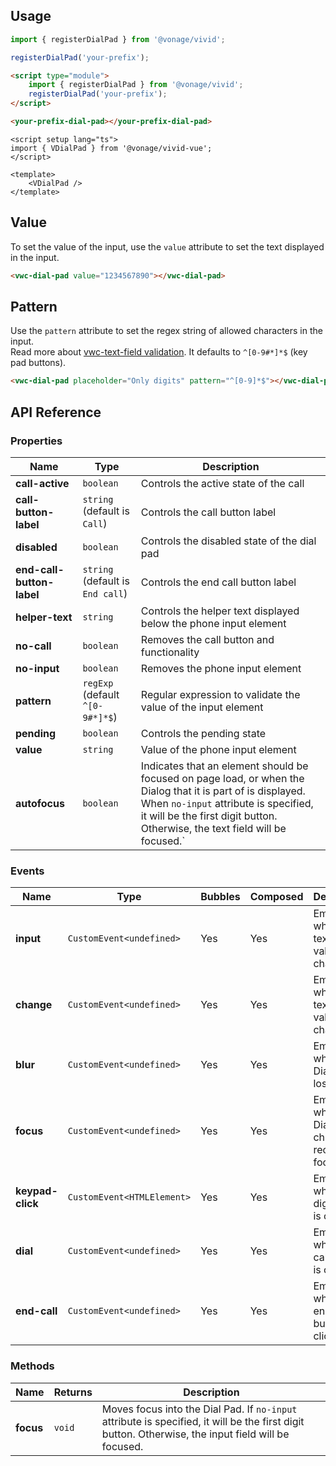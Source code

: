 ## Usage

<vwc-tabs>
<vwc-tab label="Web component" id="web-tab"></vwc-tab>
<vwc-tab-panel>

```js
import { registerDialPad } from '@vonage/vivid';

registerDialPad('your-prefix');
```

```html preview 500px
<script type="module">
	import { registerDialPad } from '@vonage/vivid';
	registerDialPad('your-prefix');
</script>

<your-prefix-dial-pad></your-prefix-dial-pad>
```

</vwc-tab-panel>
<vwc-tab label="Vue" id="vue-tab"></vwc-tab>
<vwc-tab-panel>

```vue preview
<script setup lang="ts">
import { VDialPad } from '@vonage/vivid-vue';
</script>

<template>
	<VDialPad />
</template>
```

</vwc-tab-panel>
</vwc-tabs>

## Value

To set the value of the input, use the `value` attribute to set the text displayed in the input.

```html preview
<vwc-dial-pad value="1234567890"></vwc-dial-pad>
```

## Pattern

Use the `pattern` attribute to set the regex string of allowed characters in the input.  
Read more about [vwc-text-field validation](/components/text-field/#validation).
It defaults to `^[0-9#*]*$` (key pad buttons).

```html preview
<vwc-dial-pad placeholder="Only digits" pattern="^[0-9]*$"></vwc-dial-pad>
```

## API Reference

### Properties

<div class="table-wrapper">

| Name                      | Type                             | Description                                                                                                                                                                                                                          |
| ------------------------- | -------------------------------- | ------------------------------------------------------------------------------------------------------------------------------------------------------------------------------------------------------------------------------------ |
| **call-active**           | `boolean`                        | Controls the active state of the call                                                                                                                                                                                                |
| **call-button-label**     | `string` (default is `Call`)     | Controls the call button label                                                                                                                                                                                                       |
| **disabled**              | `boolean`                        | Controls the disabled state of the dial pad                                                                                                                                                                                          |
| **end-call-button-label** | `string` (default is `End call`) | Controls the end call button label                                                                                                                                                                                                   |
| **helper-text**           | `string`                         | Controls the helper text displayed below the phone input element                                                                                                                                                                     |
| **no-call**               | `boolean`                        | Removes the call button and functionality                                                                                                                                                                                            |
| **no-input**              | `boolean`                        | Removes the phone input element                                                                                                                                                                                                      |
| **pattern**               | `regExp` (default `^[0-9#*]*$`)  | Regular expression to validate the value of the input element                                                                                                                                                                        |
| **pending**               | `boolean`                        | Controls the pending state                                                                                                                                                                                                           |
| **value**                 | `string`                         | Value of the phone input element                                                                                                                                                                                                     |
| **autofocus**             | `boolean`                        | Indicates that an element should be focused on page load, or when the Dialog that it is part of is displayed. When `no-input` attribute is specified, it will be the first digit button. Otherwise, the text field will be focused.` |

</div>

### Events

<div class="table-wrapper">

| Name             | Type                        | Bubbles | Composed | Description                                      |
| ---------------- | --------------------------- | ------- | -------- | ------------------------------------------------ |
| **input**        | `CustomEvent<undefined>`    | Yes     | Yes      | Emitted when the text field value changes        |
| **change**       | `CustomEvent<undefined>`    | Yes     | Yes      | Emitted when the text field value changes        |
| **blur**         | `CustomEvent<undefined>`    | Yes     | Yes      | Emitted when the Dial Pad loses focus            |
| **focus**        | `CustomEvent<undefined>`    | Yes     | Yes      | Emitted when the Dial Pad children receive focus |
| **keypad-click** | `CustomEvent<HTMLElement> ` | Yes     | Yes      | Emitted when a digit button is clicked           |
| **dial**         | `CustomEvent<undefined> `   | Yes     | Yes      | Emitted when the call button is clicked          |
| **end-call**     | `CustomEvent<undefined> `   | Yes     | Yes      | Emitted when the end call button is clicked      |

</div>

### Methods

<div class="table-wrapper">

| Name      | Returns | Description                                                                                                                                         |
| --------- | ------- | --------------------------------------------------------------------------------------------------------------------------------------------------- |
| **focus** | `void`  | Moves focus into the Dial Pad. If `no-input` attribute is specified, it will be the first digit button. Otherwise, the input field will be focused. |

</div>
